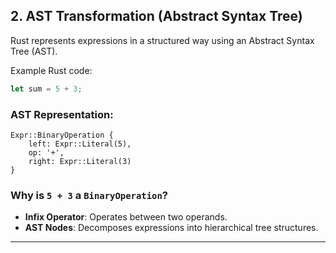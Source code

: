 
## 2. AST Transformation (Abstract Syntax Tree)
Rust represents expressions in a structured way using an Abstract Syntax Tree (AST).

Example Rust code:
```rust
let sum = 5 + 3;
```

### AST Representation:
```plaintext
Expr::BinaryOperation {
    left: Expr::Literal(5),
    op: '+',
    right: Expr::Literal(3)
}
```

### Why is `5 + 3` a `BinaryOperation`?
- **Infix Operator**: Operates between two operands.
- **AST Nodes**: Decomposes expressions into hierarchical tree structures.

---
